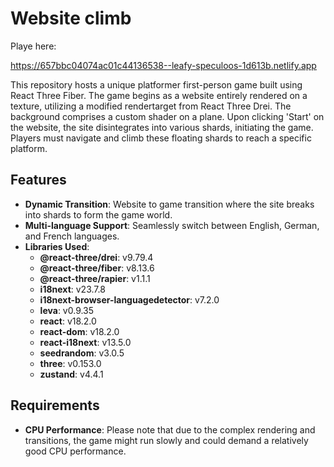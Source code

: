 # Website climb

Playe here:

https://657bbc04074ac01c44136538--leafy-speculoos-1d613b.netlify.app

This repository hosts a unique platformer first-person game built using React Three Fiber. The game begins as a website entirely rendered on a texture, utilizing a modified rendertarget from React Three Drei. The background comprises a custom shader on a plane. Upon clicking 'Start' on the website, the site disintegrates into various shards, initiating the game. Players must navigate and climb these floating shards to reach a specific platform.

## Features

- **Dynamic Transition**: Website to game transition where the site breaks into shards to form the game world.
- **Multi-language Support**: Seamlessly switch between English, German, and French languages.
- **Libraries Used**:
  - **@react-three/drei**: v9.79.4
  - **@react-three/fiber**: v8.13.6
  - **@react-three/rapier**: v1.1.1
  - **i18next**: v23.7.8
  - **i18next-browser-languagedetector**: v7.2.0
  - **leva**: v0.9.35
  - **react**: v18.2.0
  - **react-dom**: v18.2.0
  - **react-i18next**: v13.5.0
  - **seedrandom**: v3.0.5
  - **three**: v0.153.0
  - **zustand**: v4.4.1

## Requirements

- **CPU Performance**: Please note that due to the complex rendering and transitions, the game might run slowly and could demand a relatively good CPU performance.
